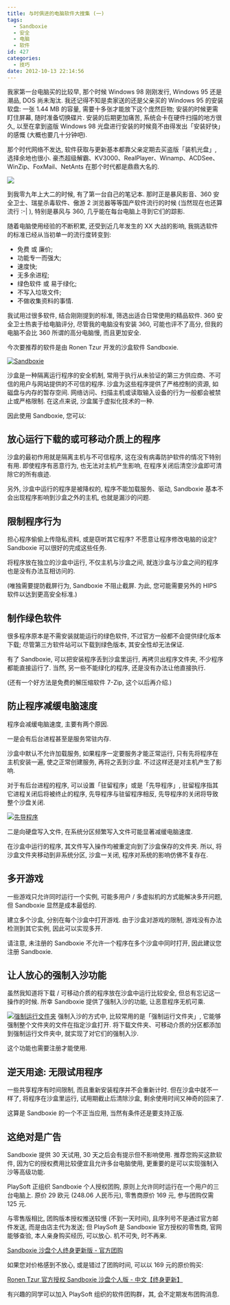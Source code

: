 ```yaml
---
title: 与时俱进的电脑软件大搜集 (一)
tags:
  - Sandboxie
  - 安全
  - 电脑
  - 软件
id: 427
categories:
  - 技巧
date: 2012-10-13 22:14:56
---
```


我家第一台电脑买的比较早, 那个时候 Windows 98 刚刚发行, Windows 95 还是潮品, DOS 尚未淘汰. 我还记得不知是卖家送的还是父亲买的 Windows 95 的安装软盘: 一张 1.44 MB 的容量, 需要十多张才能放下这个庞然巨物; 安装的时候更需盯住屏幕, 随时准备切换碟片. 安装的后期更加痛苦, 系统会卡在硬件扫描的地方很久, 以至在拿到盗版 Windows 98 光盘进行安装的时候竟不由得发出「安装好快」的感慨 (大概也要几十分钟吧).

那个时代网络不发达, 软件获取与更新基本都靠父亲定期去买盗版「装机光盘」, 选择余地也很小. 豪杰超级解霸、KV3000、RealPlayer、Winamp、ACDSee、WinZip、FoxMail、NetAnts 在那个时代都是鼎鼎大名的.

[![](http://img.beamnote.com/2012/computer-software-collection-1.jpg)](http://img.beamnote.com/2012/computer-software-collection-1.jpg)<!-- more -->

到我零九年上大二的时候, 有了第一台自己的笔记本. 那时正是暴风影音、360 安全卫士、瑞星杀毒软件、傲游 2 浏览器等等国产软件流行的时候 (当然现在也还算流行 :-| ), 特别是暴风与 360, 几乎能在每台电脑上寻到它们的踪影.

随着电脑使用经验的不断积累, 还受到近几年发生的 XX 大战的影响, 我挑选软件的标准已经从当初单一的流行度转变到:

* 免费 或 廉价;
* 功能专一而强大;
* 速度快;
* 无多余进程;
* 绿色软件 或 易于绿化;
* 不写入垃圾文件;
* 不做收集资料的事情.

我试用过很多软件, 结合刚刚提到的标准, 筛选出适合日常使用的精品软件. 360 安全卫士热衷于给电脑评分, 尽管我的电脑没有安装 360, 可能也评不了高分, 但我的电脑不会比 360 所谓的高分电脑慢, 而且更加安全.

今次要推荐的软件是由 Ronen Tzur 开发的沙盒软件 Sandboxie.

[![Sandboxie](http://img.beamnote.com/2012/sandboxie.png)](http://img.beamnote.com/2012/sandboxie.png)

沙盒是一种隔离运行程序的安全机制, 常用于执行从未验证的第三方供应商、不可信的用户与网站提供的不可信的程序. 沙盒为这些程序提供了严格控制的资源, 如磁盘与内存的暂存空间. 网络访问、扫描主机或读取输入设备的行为一般都会被禁止或严格限制. 在这点来说, 沙盒属于虚拟化技术的一种.

因此使用 Sandboxie, 您可以:

## 放心运行下载的或可移动介质上的程序

沙盒的最初作用就是隔离主机与不可信程序, 这在没有病毒防护软件的情况下特别有用. 即使程序有恶意行为, 也无法对主机产生影响, 在程序关闭后清空沙盒即可清除它的所有痕迹.

另外, 沙盒中运行的程序是被降权的, 程序不能加载服务、驱动, Sandboxie 基本不会出现程序影响到沙盒之外的主机, 也就是漏沙的问题.

## 限制程序行为

担心程序偷偷上传隐私资料, 或是窃听其它程序? 不愿意让程序修改电脑的设定? Sandboxie 可以很好的完成这些任务.

将程序放在独立的沙盒中运行, 不仅主机与沙盒之间, 就连沙盒与沙盒之间的程序也是没有办法互相访问的.

 (唯独需要提防截屏行为, Sandboxie 不阻止截屏. 为此, 您可能需要另外的 HIPS 软件以达到更高安全标准.)

## 制作绿色软件

很多程序原本是不需安装就能运行的绿色软件, 不过官方一般都不会提供绿化版本下载; 尽管第三方软件站可以下载到绿色版本, 其安全性却无法保证.

有了 Sandboxie, 可以把安装程序丢到沙盒里运行, 再拷贝出程序文件夹, 不少程序都能直接运行了. 当然, 另一些不能绿化的程序, 还是没有办法让他直接执行.

 (还有一个好方法是免费的解压缩软件 7-Zip, 这个以后再介绍.)

## 防止程序减缓电脑速度

程序会减缓电脑速度, 主要有两个原因.

一是会有后台进程甚至是服务常驻内存.

沙盒中默认不允许加载服务, 如果程序一定要服务才能正常运行, 只有先将程序在主机安装一遍, 使之正常创建服务, 再将之丢到沙盒. 不过这样还是对主机产生了影响.

对于有后台进程的程序, 可以设置「驻留程序」或是「先导程序」, 驻留程序指其它进程关闭后将被终止的程序, 先导程序与驻留程序相反, 先导程序的关闭将导致整个沙盘关闭.

[![先导程序](http://img.beamnote.com/2012/sandboxie-leader-programs.png)](http://img.beamnote.com/2012/sandboxie-leader-programs.png)

二是向硬盘写入文件, 在系统分区频繁写入文件可能显著减缓电脑速度.

在沙盒中运行的程序, 其文件写入操作均被重定向到了沙盒保存的文件夹. 所以, 将沙盒文件夹移动到非系统分区, 沙盒一关闭, 程序对系统的影响仿佛不复存在.

## 多开游戏

一些游戏只允许同时运行一个实例, 可能多用户 / 多虚拟机的方式能解决多开问题, 但 Sandboxie 显然是成本最低的.

建立多个沙盒, 分别在每个沙盒中打开游戏. 由于沙盒对游戏的限制, 游戏没有办法检测到其它实例, 因此可以实现多开.

请注意, 未注册的 Sandboxie 不允许一个程序在多个沙盒中同时打开, 因此建议您注册 Sandboxie.

## 让人放心的强制入沙功能

虽然我知道将下载 / 可移动介质的程序放在沙盒中运行比较安全, 但总有忘记这一操作的时候. 所幸 Sandboxie 提供了强制入沙的功能, 让恶意程序无机可乘.

[![强制运行文件夹](http://img.beamnote.com/2012/sandboxie-forced-folders.png)](http://img.beamnote.com/2012/sandboxie-forced-folders.png)
强制入沙的方式中, 比较常用的是「强制运行文件夹」, 它能够强制整个文件夹的文件在指定沙盒打开. 将下载文件夹、可移动介质的分区都添加到强制运行文件夹中, 就实现了对它们的强制入沙.

这个功能也需要注册才能使用.

## 逆天用途: 无限试用程序

一些共享程序有时间限制, 而且重新安装程序并不会重新计时. 但在沙盒中就不一样了, 将程序在沙盒里运行, 试用期截止后清除沙盒, 剩余使用时间又神奇的回来了.

这算是 Sandboxie 的一个不正当应用, 当然有条件还是要支持正版.

## 这绝对是广告

Sandboxie 提供 30 天试用, 30 天之后会有提示但不影响使用. 推荐您购买这款软件, 因为它的授权费用比较便宜且允许多台电脑使用, 更重要的是可以实现强制入沙等高级功能.

PlaySoft 正组织 Sandboxie 个人授权团购, 原则上允许同时运行在一个用户的三台电脑上. 原价 29 欧元 (248.06 人民币元), 零售商原价 169 元, 参与团购仅需 125 元.

与零售版相比, 团购版本授权推送较慢 (不到一天时间), 且序列号不是通过官方邮件发送, 而是由店主代为发送; 但 PlaySoft 是 Sandboxie 官方授权的零售商, 官网能够查验, 本人亲身购买经历, 可以放心. 机不可失, 时不再来.

[Sandboxie 沙盘个人终身更新版 - 官方团购](http://s.click.taobao.com/t_8?e=7HZ6jHSTbIcbw1H%2FMZa%2B%2BIReaTh83ly3K2WcAZul0Upr8w%3D%3D&amp;p=mm_13543178_0_0)

如果您对价格感到不放心, 或是错过了团购时间, 可以以 169 元的原价购买:

[Ronen Tzur 官方授权 Sandboxie 沙盘个人版 - 中文【终身更新】](http://s.click.taobao.com/t_8?e=7HZ6jHSTbIlI7yEDyKcLgwty5On62eMm3MCwgFTMAGVElQ%3D%3D&amp;p=mm_13543178_0_0)

有兴趣的同学可以加入 PlaySoft 组织的软件团购群，其, 会不定期发布团购消息.
